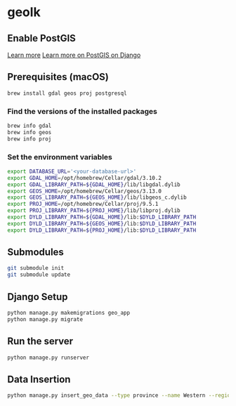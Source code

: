 # geolk

## Enable PostGIS 

[Learn more](https://neon.tech/docs/extensions/postgis#enable-the-postgis-extension)
[Learn more on PostGIS on Django](https://aaronnotes.com/2023/10/dockerizing-django-with-postgresql-postgis-and-geodjango-for-location-search/)

## Prerequisites (macOS)

```bash
brew install gdal geos proj postgresql
```

### Find the versions of the installed packages

```bash
brew info gdal
brew info geos
brew info proj
```

### Set the environment variables

```bash
export DATABASE_URL='<your-database-url>'
export GDAL_HOME=/opt/homebrew/Cellar/gdal/3.10.2
export GDAL_LIBRARY_PATH=${GDAL_HOME}/lib/libgdal.dylib
export GEOS_HOME=/opt/homebrew/Cellar/geos/3.13.0
export GEOS_LIBRARY_PATH=${GEOS_HOME}/lib/libgeos_c.dylib
export PROJ_HOME=/opt/homebrew/Cellar/proj/9.5.1
export PROJ_LIBRARY_PATH=${PROJ_HOME}/lib/libproj.dylib
export DYLD_LIBRARY_PATH=${GDAL_HOME}/lib:$DYLD_LIBRARY_PATH
export DYLD_LIBRARY_PATH=${GEOS_HOME}/lib:$DYLD_LIBRARY_PATH
export DYLD_LIBRARY_PATH=${PROJ_HOME}/lib:$DYLD_LIBRARY_PATH
```

## Submodules

```bash
git submodule init
git submodule update
```

## Django Setup 

```bash
python manage.py makemigrations geo_app
python manage.py migrate
```

## Run the server

```bash
python manage.py runserver
```

## Data Insertion

```bash
python manage.py insert_geo_data --type province --name Western --region-id LK-1 --data-file ../submodules/gig-data/geo/province/LK-1.json
```